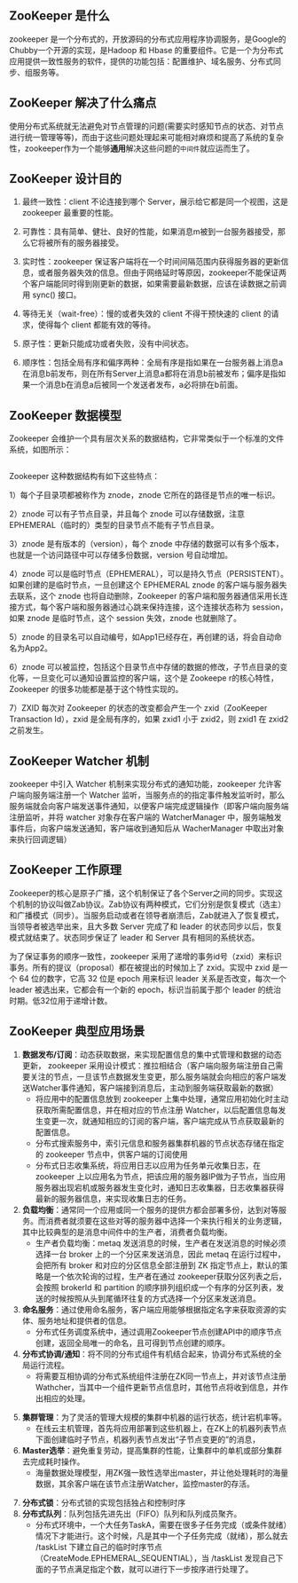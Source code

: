 ## ZooKeeper 是什么

zookeeper 是一个分布式的，开放源码的分布式应用程序协调服务，是Google的Chubby一个开源的实现，是Hadoop 和 Hbase 的重要组件。它是一个为分布式应用提供一致性服务的软件，提供的功能包括：配置维护、域名服务、分布式同步、组服务等。

## ZooKeeper 解决了什么痛点

使用分布式系统就无法避免对节点管理的问题(需要实时感知节点的状态、对节点进行统一管理等等)，而由于这些问题处理起来可能相对麻烦和提高了系统的复杂性，zookeeper作为一个能够**通用**解决这些问题的`中间件`就应运而生了。

## ZooKeeper 设计目的

1. 最终一致性：client 不论连接到哪个 Server，展示给它都是同一个视图，这是 zookeeper 最重要的性能。

2. 可靠性：具有简单、健壮、良好的性能，如果消息m被到一台服务器接受，那么它将被所有的服务器接受。

3. 实时性：zookeeper 保证客户端将在一个时间间隔范围内获得服务器的更新信息，或者服务器失效的信息。但由于网络延时等原因，zookeeper不能保证两个客户端能同时得到刚更新的数据，如果需要最新数据，应该在读数据之前调用 sync() 接口。

4. 等待无关（wait-free）：慢的或者失效的 client 不得干预快速的 client 的请求，使得每个 client 都能有效的等待。

5. 原子性：更新只能成功或者失败，没有中间状态。

6. 顺序性：包括全局有序和偏序两种：全局有序是指如果在一台服务器上消息a在消息b前发布，则在所有Server上消息a都将在消息b前被发布；偏序是指如果一个消息b在消息a后被同一个发送者发布，a必将排在b前面。

## ZooKeeper 数据模型

Zookeeper 会维护一个具有层次关系的数据结构，它非常类似于一个标准的文件系统，如图所示：

<img title="" src="https://raw.githubusercontent.com/hewneyao/dev-notes/main/docs/public/images/zookeeper-model.png" alt="" data-align="center">

Zookeeper 这种数据结构有如下这些特点：

1）每个子目录项都被称作为 znode，znode 它所在的路径是节点的唯一标识。

2）znode  可以有子节点目录，并且每个 znode 可以存储数据，注意 EPHEMERAL（临时的）类型的目录节点不能有子节点目录。

3）znode 是有版本的（version），每个 znode 中存储的数据可以有多个版本，也就是一个访问路径中可以存储多份数据，version 号自动增加。

4）znode 可以是临时节点（EPHEMERAL），可以是持久节点（PERSISTENT）。如果创建的是临时节点，一旦创建这个 EPHEMERAL znode 的客户端与服务器失去联系，这个 znode 也将自动删除，Zookeeper 的客户端和服务器通信采用长连接方式，每个客户端和服务器通过心跳来保持连接，这个连接状态称为 session，如果 znode 是临时节点，这个 session 失效，znode 也就删除了。

5）znode 的目录名可以自动编号，如App1已经存在，再创建的话，将会自动命名为App2。

6）znode 可以被监控，包括这个目录节点中存储的数据的修改，子节点目录的变化等，一旦变化可以通知设置监控的客户端，这个是 Zookeepe r的核心特性，Zookeeper 的很多功能都是基于这个特性实现的。

7）ZXID 每次对 Zookeeper 的状态的改变都会产生一个 zxid（ZooKeeper Transaction Id），zxid 是全局有序的，如果 zxid1 小于 zxid2，则 zxid1 在 zxid2 之前发生。

## ZooKeeper Watcher 机制

zookeeper 中引入 Watcher 机制来实现分布式的通知功能，zookeeper 允许客户端向服务端注册一个 Watcher 监听，当服务点的的指定事件触发监听时，那么服务端就会向客户端发送事件通知，以便客户端完成逻辑操作（即客户端向服务端注册监听，并将 watcher 对象存在客户端的 WatcherManager 中，服务端触发事件后，向客户端发送通知，客户端收到通知后从 WacherManager 中取出对象来执行回调逻辑）

## ZooKeeper 工作原理

Zookeeper的核心是原子广播，这个机制保证了各个Server之间的同步。实现这个机制的协议叫做Zab协议。Zab协议有两种模式，它们分别是恢复模式（选主）和广播模式（同步）。当服务启动或者在领导者崩溃后，Zab就进入了恢复模式，当领导者被选举出来，且大多数 Server 完成了和 leader 的状态同步以后，恢复模式就结束了。状态同步保证了 leader 和 Server 具有相同的系统状态。

为了保证事务的顺序一致性，zookeeper 采用了递增的事务id号（zxid）来标识事务。所有的提议（proposal）都在被提出的时候加上了 zxid。实现中 zxid 是一个 64 位的数字，它高 32 位是 epoch 用来标识 leader 关系是否改变，每次一个 leader 被选出来，它都会有一个新的 epoch，标识当前属于那个 leader 的统治时期。低32位用于递增计数。

## ZooKeeper 典型应用场景

1. **数据发布/订阅**：动态获取数据，来实现配置信息的集中式管理和数据的动态更新， zookeeper 采用设计模式：推拉相结合（客户端向服务端注册自己需要关注的节点，一旦该节点数据发生变更，那么服务端就会向相应的客户端发送Watcher事件通知，客户端接到消息后，主动到服务端获取最新的数据）
   - 将应用中的配置信息放到 zookeeper 上集中处理，通常应用初始化时主动获取所需配置信息，并在相对应的节点注册 Watcher，以后配置信息每发生变更一次，就通知相应的订阅的客户端，客户端完成从节点获取最新的配置信息。
   - 分布式搜索服务中，索引元信息和服务器集群机器的节点状态存储在指定的 zookeeper 节点中，供客户端的订阅使用
   - 分布式日志收集系统，将应用日志以应用为任务单元收集日志，在 zookeeper 上以应用名为节点，把该应用的服务器IP做为子节点，当应用服务器出现宕机或服务器发生变化时，通知日志收集器，日志收集器获得最新的服务器信息，来实现收集日志的任务。
2. **负载均衡**：通常同一个应用或同一个服务的提供方都会部署多份，达到对等服务。而消费者就须要在这些对等的服务器中选择一个来执行相关的业务逻辑，其中比较典型的是消息中间件中的生产者，消费者负载均衡。
   - 生产者负载均衡：metaq 发送消息的时候，生产者在发送消息的时候必须选择一台 broker 上的一个分区来发送消息，因此 metaq 在运行过程中，会把所有 broker 和对应的分区信息全部注册到 ZK 指定节点上，默认的策略是一个依次轮询的过程，生产者在通过 zookeeper获取分区列表之后，会按照 brokerId 和 partition 的顺序排列组织成一个有序的分区列表，发送的时候按照从头到尾循环往复的方式选择一个分区来发送消息。
3. **命名服务**：通过使用命名服务，客户端应用能够根据指定名字来获取资源的实体、服务地址和提供者的信息。
   - 分布式任务调度系统中，通过调用Zookeeper节点创建API中的顺序节点创建，返回全局唯一的命名，且可得到节点创建的顺序。
4. **分布式协调/通知**：将不同的分布式组件有机结合起来，协调分布式系统的全局运行流程。
   - 将需要互相协调的分布式系统组件注册在ZK同一节点上，并对该节点注册Wathcher，当其中一个组件更新节点信息时，其他节点将收到信息，并作出相应的处理。
5) **集群管理**：为了灵活的管理大规模的集群中机器的运行状态，统计宕机率等。
   - 在线云主机管理，首先将应用部署到这些机器上，在ZK上的机器列表节点下面创建临时子节点，机器列表节点发出“子节点变更的”的消息，
6) **Master选举**：避免重复劳动，提高集群的性能，让集群中的单机或部分集群去完成耗时操作。
   - 海量数据处理模型，用ZK强一致性选举出master，并让他处理耗时的海量数据，其余客户端在该节点注册Watcher，监控master的存活。
7. **分布式锁**：分布式锁的实现包括独占和控制时序
8. **分布式队列**：队列包括先进先出（FIFO）队列和队列成员聚齐。
   - 分布式环境中，一个大任务TaskA，需要在很多子任务完成（或条件就绪）情况下才能进行。这个时候，凡是其中一个子任务完成（就绪），那么就去 /taskList 下建立自己的临时时序节点（CreateMode.EPHEMERAL_SEQUENTIAL），当 /taskList 发现自己下面的子节点满足指定个数，就可以进行下一步按序进行处理了。